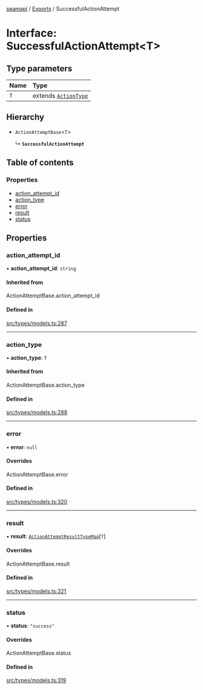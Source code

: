[seamapi](../README.md) / [Exports](../modules.md) / SuccessfulActionAttempt

# Interface: SuccessfulActionAttempt<T\>

## Type parameters

| Name | Type |
| :------ | :------ |
| `T` | extends [`ActionType`](../modules.md#actiontype) |

## Hierarchy

- `ActionAttemptBase`<`T`\>

  ↳ **`SuccessfulActionAttempt`**

## Table of contents

### Properties

- [action\_attempt\_id](SuccessfulActionAttempt.md#action_attempt_id)
- [action\_type](SuccessfulActionAttempt.md#action_type)
- [error](SuccessfulActionAttempt.md#error)
- [result](SuccessfulActionAttempt.md#result)
- [status](SuccessfulActionAttempt.md#status)

## Properties

### action\_attempt\_id

• **action\_attempt\_id**: `string`

#### Inherited from

ActionAttemptBase.action\_attempt\_id

#### Defined in

[src/types/models.ts:287](https://github.com/seamapi/javascript/blob/main/src/types/models.ts#L287)

___

### action\_type

• **action\_type**: `T`

#### Inherited from

ActionAttemptBase.action\_type

#### Defined in

[src/types/models.ts:288](https://github.com/seamapi/javascript/blob/main/src/types/models.ts#L288)

___

### error

• **error**: ``null``

#### Overrides

ActionAttemptBase.error

#### Defined in

[src/types/models.ts:320](https://github.com/seamapi/javascript/blob/main/src/types/models.ts#L320)

___

### result

• **result**: [`ActionAttemptResultTypeMap`](ActionAttemptResultTypeMap.md)[`T`]

#### Overrides

ActionAttemptBase.result

#### Defined in

[src/types/models.ts:321](https://github.com/seamapi/javascript/blob/main/src/types/models.ts#L321)

___

### status

• **status**: ``"success"``

#### Overrides

ActionAttemptBase.status

#### Defined in

[src/types/models.ts:319](https://github.com/seamapi/javascript/blob/main/src/types/models.ts#L319)

